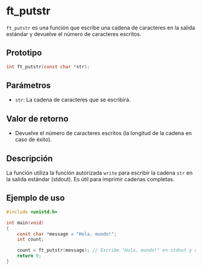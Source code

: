 # ft_putstr
`ft_putstr` es una función que escribe una cadena de caracteres en la salida estándar y devuelve el número de caracteres escritos.

## Prototipo
```c
int ft_putstr(const char *str);
```

## Parámetros
- `str`: La cadena de caracteres que se escribirá.

## Valor de retorno
- Devuelve el número de caracteres escritos (la longitud de la cadena en caso de éxito).

## Descripción
La función utiliza la función autorizada `write` para escribir la cadena `str` en la salida estándar (stdout). Es útil para imprimir cadenas completas.

## Ejemplo de uso
```c
#include <unistd.h>

int main(void)
{
    const char *message = "Hola, mundo!";
    int count;

    count = ft_putstr(message); // Escribe "Hola, mundo!" en stdout y devuelve 12
    return 0;
}
```